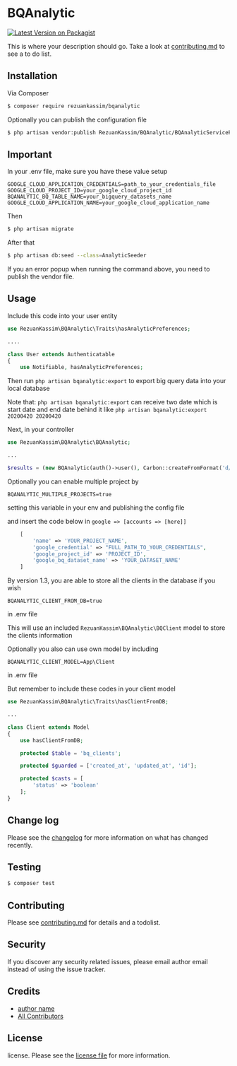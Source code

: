 # BQAnalytic

[![Latest Version on Packagist][ico-version]][link-packagist]
<!-- [![Total Downloads][ico-downloads]][link-downloads]
[![Build Status][ico-travis]][link-travis]
[![StyleCI][ico-styleci]][link-styleci] -->

This is where your description should go. Take a look at [contributing.md](contributing.md) to see a to do list.

## Installation

Via Composer

``` bash
$ composer require rezuankassim/bqanalytic
```
Optionally you can publish the configuration file

``` bash
$ php artisan vendor:publish RezuanKassim/BQAnalytic/BQAnalyticServiceProvider
```

## Important

In your .env file, make sure you have these value setup

```
GOOGLE_CLOUD_APPLICATION_CREDENTIALS=path_to_your_credentials_file
GOOGLE_CLOUD_PROJECT_ID=your_google_cloud_project_id
BQANALYTIC_BQ_TABLE_NAME=your_bigquery_datasets_name
GOOGLE_CLOUD_APPLICATION_NAME=your_google_cloud_application_name
```

Then 

``` bash
$ php artisan migrate
```


After that

``` bash
$ php artisan db:seed --class=AnalyticSeeder
```

If you an error popup when running the command above, you need to publish the vendor file.

## Usage

Include this code into your user entity

``` php
use RezuanKassim\BQAnalytic\Traits\hasAnalyticPreferences;

....

class User extends Authenticatable
{
    use Notifiable, hasAnalyticPreferences;
```

Then run ```php artisan bqanalytic:export``` to export big query data into your local database

Note that:  ```php artisan bqanalytic:export``` can receive two date which is start date and end date behind it like ```php artisan bqanalytic:export 20200420 20200420```

Next, in your controller

``` php
use RezuanKassim\BQAnalytic\BQAnalytic;

...

$results = (new BQAnalytic(auth()->user(), Carbon::createFromFormat('d/m/Y', $range[0])->format('Ymd'), Carbon::createFromFormat('d/m/Y', $range[1])->format('Ymd')))->getAllAnalytics()[config('bqanalytic.google.accounts')[0]['name']];
```

Optionally you can enable multiple project by 

```
BQANALYTIC_MULTIPLE_PROJECTS=true
```

setting this variable in your env and publishing the config file

and insert the code below in ```google => [accounts => [here]] ```

``` php
    [
        'name' => 'YOUR_PROJECT_NAME',
        'google_credential' => "FULL_PATH_TO_YOUR_CREDENTIALS",
        'google_project_id' => 'PROJECT_ID',
        'google_bq_dataset_name' => 'YOUR_DATASET_NAME'
    ]
```

By version 1.3, you are able to store all the clients in the database if you wish

```
BQANALYTIC_CLIENT_FROM_DB=true
```
in .env file

This will use an included ``` RezuanKassim\BQAnalytic\BQClient ``` model to store the clients information

Optionally you also can use own model by including

```
BQANALYTIC_CLIENT_MODEL=App\Client
```
in .env file

But remember to include these codes in your client model

``` php
use RezuanKassim\BQAnalytic\Traits\hasClientFromDB;

...

class Client extends Model
{
    use hasClientFromDB;

    protected $table = 'bq_clients';

    protected $guarded = ['created_at', 'updated_at', 'id'];

    protected $casts = [
        'status' => 'boolean'
    ];
}
```


## Change log

Please see the [changelog](changelog.md) for more information on what has changed recently.

## Testing

``` bash
$ composer test
```

## Contributing

Please see [contributing.md](contributing.md) for details and a todolist.

## Security

If you discover any security related issues, please email author email instead of using the issue tracker.

## Credits

- [author name][link-author]
- [All Contributors][link-contributors]

## License

license. Please see the [license file](license.md) for more information.

[ico-version]: https://img.shields.io/packagist/v/rezuankassim/bqanalytic.svg?style=flat-square
<!-- [ico-downloads]: https://img.shields.io/packagist/dt/rezuankassim/bqanalytic.svg?style=flat-square
[ico-travis]: https://img.shields.io/travis/rezuankassim/bqanalytic/master.svg?style=flat-square
[ico-styleci]: https://styleci.io/repos/12345678/shield -->

[link-packagist]: https://packagist.org/packages/rezuankassim/bqanalytic
[link-downloads]: https://packagist.org/packages/rezuankassim/bqanalytic
[link-travis]: https://travis-ci.org/rezuankassim/bqanalytic
[link-styleci]: https://styleci.io/repos/12345678
[link-author]: https://github.com/rezuankassim
[link-contributors]: ../../contributors
